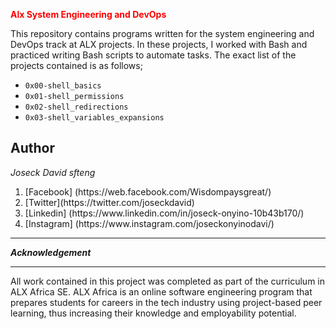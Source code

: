 <span style="color:red">**Alx System Engineering and DevOps**</span>


This repository contains programs written for the system engineering and DevOps track at ALX projects.  In these projects, I worked with Bash and practiced writing Bash scripts to automate tasks. The exact list of the projects contained is as follows;


* `0x00-shell_basics`
* `0x01-shell_permissions`
* `0x02-shell_redirections`
* `0x03-shell_variables_expansions`

Author
------------------------------------------------------------------------------------------------------------------------------------------------------------------------------------------------------------------------------------------------------------------------------------------------------------------------------------------------------------------------------------------------------------------

*Joseck David sfteng*
<ol>
<li>[Facebook] (https://web.facebook.com/Wisdompaysgreat/)</li>
<li>[Twitter](https://twitter.com/joseckdavid)</li>
<li>[Linkedin] (https://www.linkedin.com/in/joseck-onyino-10b43b170/)</li>
<li>[Instagram] (https://www.instagram.com/joseckonyinodavi/)</li>
</ol>

------------------------------------------------------------------------------------------------------------------------------------------------------------------------------------------------------

***Acknowledgement***

-------------------------------------------------------------------------------------------------------------------------------------------------------------------------------

All work contained in this project was completed as part of the curriculum in ALX Africa SE. ALX Africa is an online software engineering program that prepares students for careers in the tech industry using project-based peer learning, thus increasing their knowledge and employability potential.
